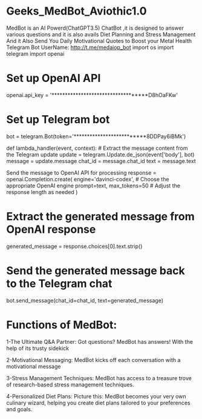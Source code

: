 # Geeks_MedBot_Aviothic1.0
MedBot is an AI Powerd(ChatGPT3.5) ChatBot ,it is designed to answer various questions and it is also avails Diet Planning and Stress Management And it Also Send You Daily Motivational Quotes to Boost your Metal Health
Telegram Bot UserName:   http://t.me/medaiop_bot
import os
import telegram
import openai

# Set up OpenAI API
openai.api_key = '***********************************D8hOaFKw'

# Set up Telegram bot
bot = telegram.Bot(token='**************************8DDPay6iBMk')

def lambda_handler(event, context):
    # Extract the message content from the Telegram update
    update = telegram.Update.de_json(event['body'], bot)
    message = update.message
    chat_id = message.chat_id
    text = message.text

   Send the message to OpenAI API for processing
    response = openai.Completion.create(
        engine='davinci-codex',  # Choose the appropriate OpenAI engine
        prompt=text,
        max_tokens=50  # Adjust the response length as needed
    )

   # Extract the generated message from OpenAI response
   generated_message = response.choices[0].text.strip()

   # Send the generated message back to the Telegram chat
   bot.send_message(chat_id=chat_id, text=generated_message)
    
# Functions of MedBot:
1-The Ultimate Q&A Partner: Got questions? MedBot has answers! With the help of its trusty sidekick

2-Motivational Messaging: MedBot kicks off each conversation with a motivational message

3-Stress Management Techniques: MedBot has access to a treasure trove of research-based stress management techniques.

4-Personalized Diet Plans: Picture this: MedBot becomes your very own culinary wizard, helping you create diet plans tailored to your preferences and goals.

